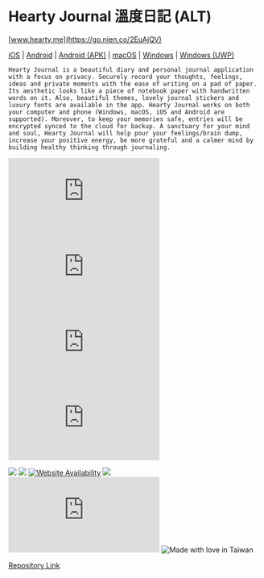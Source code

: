 # Hearty Journal 溫度日記 (ALT)

[www.hearty.me](https://go.nien.co/2EuAjQV) 


[iOS](https://apple.co/3AXkUah) | 
[Android](https://go.hearty.me/hj_android) | 
[Android (APK)](https://cdn.jsdelivr.net/gh/chennien/d.hearty.app@main/android/Hearty%20Journal.apk) | 
[macOS](https://d.hearty.app/mac) | 
[Windows](https://d.hearty.app/win) | 
[Windows (UWP)](https://d.hearty.app/uwp) 

```
Hearty Journal is a beautiful diary and personal journal application with a focus on privacy. Securely record your thoughts, feelings, ideas and private moments with the ease of writing on a pad of paper. Its aesthetic looks like a piece of notebook paper with handwritten words on it. Also, beautiful themes, lovely journal stickers and luxury fonts are available in the app. Hearty Journal works on both your computer and phone (Windows, macOS, iOS and Android are supported). Moreover, to keep your memories safe, entries will be encrypted synced to the cloud for backup. A sanctuary for your mind and soul, Hearty Journal will help pour your feelings/brain dump, increase your positive energy, be more grateful and a calmer mind by building healthy thinking through journaling.
```


[![Hits-of-Code](https://hitsofcode.com/github/chennien/alt.hearty.me)](https://hitsofcode.com/view/github.com/chennien/alt.hearty.me) 
![](https://img.shields.io/github/repo-size/chennien/alt.hearty.me?style=flat-square) 
![](https://img.shields.io/github/v/release/chennien/alt.hearty.me?style=flat-square) 
![](https://img.shields.io/github/last-commit/chennien/alt.hearty.me?style=flat-square) 

[![](https://data.jsdelivr.com/v1/package/gh/chennien/alt.hearty.me/badge?style=rounded)](https://www.jsdelivr.com/package/gh/chennien/alt.hearty.me) 
![](https://img.shields.io/uptimerobot/ratio/m777698945-9e2895088e10e3ca165117c3?style=flat-square) 
[![Website Availability](https://www.sixnines.io/b/954d?style=flat)](https://www.sixnines.io/h/954d) 
![](https://img.shields.io/security-headers?style=flat-square&url=https%3A%2F%2Fhearty.me?style=flat-square) 
![](https://img.shields.io/hsts/preload/hearty.me?style=flat-square) 
![Made with love in Taiwan](https://madewithlove.vercel.app/tw?heart=true&template=flat-square) 


[Repository Link](https://git.io/JvNvX) 